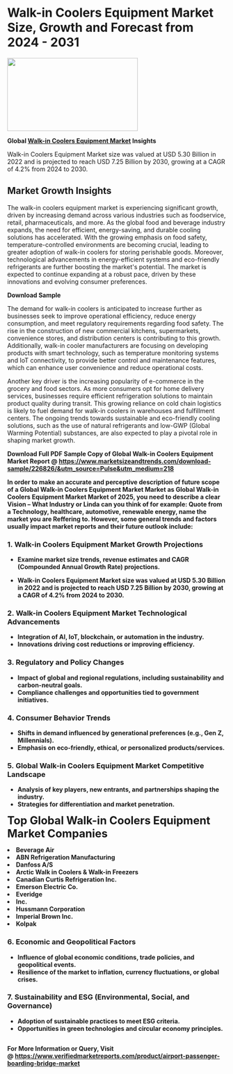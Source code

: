 <H1>Walk-in Coolers Equipment Market Size, Growth and Forecast from 2024 - 2031</H1><img class="aligncenter size-medium wp-image-584254" src="https://thirdeyenews.in/wp-content/uploads/2024/09/Global-Market-Research-300x168.jpeg" alt="" width="300" height="168" /><p><strong>Global&nbsp;<a href="https://www.marketsizeandtrends.com/download-sample/226826/&amp;utm_source=Pulse&amp;utm_medium=218">Walk-in Coolers Equipment Market</a> Insights</strong></p><p>Walk-in Coolers Equipment Market size was valued at USD 5.30 Billion in 2022 and is projected to reach USD 7.25 Billion by 2030, growing at a CAGR of 4.2% from 2024 to 2030.</p><p><h2>Market Growth Insights</h2> <p>The walk-in coolers equipment market is experiencing significant growth, driven by increasing demand across various industries such as foodservice, retail, pharmaceuticals, and more. As the global food and beverage industry expands, the need for efficient, energy-saving, and durable cooling solutions has accelerated. With the growing emphasis on food safety, temperature-controlled environments are becoming crucial, leading to greater adoption of walk-in coolers for storing perishable goods. Moreover, technological advancements in energy-efficient systems and eco-friendly refrigerants are further boosting the market's potential. The market is expected to continue expanding at a robust pace, driven by these innovations and evolving consumer preferences.</p> <p><strong>Download Sample</strong></p> <p>The demand for walk-in coolers is anticipated to increase further as businesses seek to improve operational efficiency, reduce energy consumption, and meet regulatory requirements regarding food safety. The rise in the construction of new commercial kitchens, supermarkets, convenience stores, and distribution centers is contributing to this growth. Additionally, walk-in cooler manufacturers are focusing on developing products with smart technology, such as temperature monitoring systems and IoT connectivity, to provide better control and maintenance features, which can enhance user convenience and reduce operational costs.</p> <p>Another key driver is the increasing popularity of e-commerce in the grocery and food sectors. As more consumers opt for home delivery services, businesses require efficient refrigeration solutions to maintain product quality during transit. This growing reliance on cold chain logistics is likely to fuel demand for walk-in coolers in warehouses and fulfillment centers. The ongoing trends towards sustainable and eco-friendly cooling solutions, such as the use of natural refrigerants and low-GWP (Global Warming Potential) substances, are also expected to play a pivotal role in shaping market growth.</p> <p><strong></p><p><span class=""><strong>Download Full PDF Sample Copy of Global Walk-in Coolers Equipment Market Report</strong> @ <a href="https://www.marketsizeandtrends.com/download-sample/226826/&amp;utm_source=Pulse&amp;utm_medium=218" target="_blank">https://www.marketsizeandtrends.com/download-sample/226826/&amp;utm_source=Pulse&amp;utm_medium=218</a></span></p><p>In order to make an accurate and perceptive description of future scope of a Global&nbsp;Walk-in Coolers Equipment Market Market as Global&nbsp;Walk-in Coolers Equipment Market Market of 2025, you need to describe a clear Vision &ndash; What Industry or Linda can you think of for example: Quote from a Technology, healthcare, automotive, renewable energy, name the market you are Reffering to. However, some general trends and factors usually impact market reports and their future outlook include:</p><h3>1.&nbsp;<strong>Walk-in Coolers Equipment Market Growth Projections</strong></h3><ul><li>Examine market size trends, revenue estimates and CAGR (Compounded Annual Growth Rate) projections.</li><li><p>Walk-in Coolers Equipment Market size was valued at USD 5.30 Billion in 2022 and is projected to reach USD 7.25 Billion by 2030, growing at a CAGR of 4.2% from 2024 to 2030.</p></li></ul><h3>2.&nbsp;<strong>Walk-in Coolers Equipment Market Technological Advancements</strong></h3><ul><li>Integration of AI, IoT, blockchain, or automation in the industry.</li><li>Innovations driving cost reductions or improving efficiency.</li></ul><h3>3.&nbsp;<strong>Regulatory and Policy Changes</strong></h3><ul><li>Impact of global and regional regulations, including sustainability and carbon-neutral goals.</li><li>Compliance challenges and opportunities tied to government initiatives.</li></ul><h3>4.&nbsp;<strong>Consumer Behavior Trends</strong></h3><ul><li>Shifts in demand influenced by generational preferences (e.g., Gen Z, Millennials).</li><li>Emphasis on eco-friendly, ethical, or personalized products/services.</li></ul><h3>5.&nbsp;<strong>Global Walk-in Coolers Equipment Market Competitive Landscape</strong></h3><ul><li>Analysis of key players, new entrants, and partnerships shaping the industry.</li><li>Strategies for differentiation and market penetration.</li></ul><p data-pm-slice="1 1 []"><span style="color: inherit; font-family: inherit; font-size: 25px;">Top Global Walk-in Coolers Equipment Market Companies</span></p><div class="" data-test-id=""><p><li>Beverage Air</li><li> ABN Refrigeration Manufacturing</li><li> Danfoss A/S</li><li> Arctic Walk in Coolers & Walk-in Freezers</li><li> Canadian Curtis Refrigeration Inc.</li><li> Emerson Electric Co.</li><li> Everidge</li><li> Inc.</li><li> Hussmann Corporation</li><li> Imperial Brown Inc.</li><li> Kolpak</li></p></div><h3>6.&nbsp;<strong>Economic and Geopolitical Factors</strong></h3><ul><li>Influence of global economic conditions, trade policies, and geopolitical events.</li><li>Resilience of the market to inflation, currency fluctuations, or global crises.</li></ul><h3>7.&nbsp;<strong>Sustainability and ESG (Environmental, Social, and Governance)</strong></h3><ul><li>Adoption of sustainable practices to meet ESG criteria.</li><li>Opportunities in green technologies and circular economy principles.</li></ul><h2><strong style="font-size: 14px;">For More Information or Query, Visit @&nbsp;</strong><a style="background-color: #ffffff; font-size: 14px;" href="https://www.marketsizeandtrends.com/report/walk-in-coolers-equipment-market/" target="_blank">https://www.verifiedmarketreports.com/product/airport-passenger-boarding-bridge-market</a></h2>
